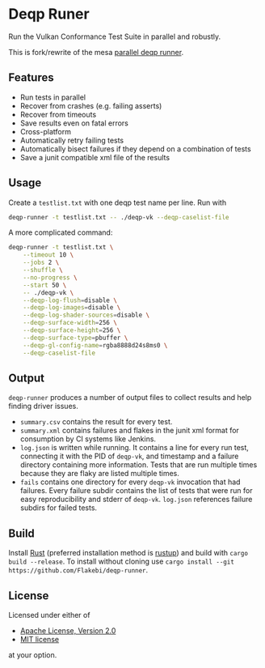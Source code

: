 # Deqp Runer
Run the Vulkan Conformance Test Suite in parallel and robustly.

This is fork/rewrite of the mesa [parallel deqp runner](https://gitlab.freedesktop.org/mesa/parallel-deqp-runner).

## Features

- Run tests in parallel
- Recover from crashes (e.g. failing asserts)
- Recover from timeouts
- Save results even on fatal errors
- Cross-platform
- Automatically retry failing tests
- Automatically bisect failures if they depend on a combination of tests
- Save a junit compatible xml file of the results

## Usage
Create a `testlist.txt` with one deqp test name per line. Run with
```bash
deqp-runner -t testlist.txt -- ./deqp-vk --deqp-caselist-file
```

A more complicated command:
```bash
deqp-runner -t testlist.txt \
	--timeout 10 \
	--jobs 2 \
	--shuffle \
	--no-progress \
	--start 50 \
	-- ./deqp-vk \
	--deqp-log-flush=disable \
	--deqp-log-images=disable \
	--deqp-log-shader-sources=disable \
	--deqp-surface-width=256 \
	--deqp-surface-height=256 \
	--deqp-surface-type=pbuffer \
	--deqp-gl-config-name=rgba8888d24s8ms0 \
	--deqp-caselist-file
```

## Output
`deqp-runner` produces a number of output files to collect results and help finding driver issues.

- `summary.csv` contains the result for every test.
- `summary.xml` contains failures and flakes in the junit xml format for consumption by CI systems
  like Jenkins.
- `log.json` is written while running. It contains a line for every run test, connecting it with the
  PID of `deqp-vk`, and timestamp and a failure directory containing more information. Tests that
  are run multiple times because they are flaky are listed multiple times.
- `fails` contains one directory for every `deqp-vk` invocation that had failures. Every failure
  subdir contains the list of tests that were run for easy reproducibility and stderr of `deqp-vk`.
  `log.json` references failure subdirs for failed tests.

## Build
Install [Rust](https://rust-lang.org) (preferred installation method is [rustup](https://rustup.rs))
and build with `cargo build --release`.
To install without cloning use `cargo install --git https://github.com/Flakebi/deqp-runner`.

## License
Licensed under either of

 * [Apache License, Version 2.0](LICENSE-APACHE)
 * [MIT license](LICENSE-MIT)

at your option.

